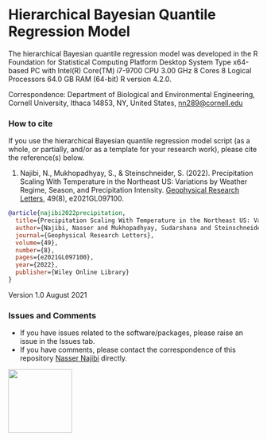 # Hierarchical Bayesian Quantile Regression Model

The hierarchical Bayesian quantile regression model was developed in the R Foundation for Statistical Computing Platform Desktop System Type x64-based PC with Intel(R) Core(TM) i7-9700 CPU 3.00 GHz 8 Cores 8 Logical Processors 64.0 GB RAM (64-bit) R version 4.2.0.

Correspondence: Department of Biological and Environmental Engineering, Cornell University, Ithaca 14853, NY, United States, nn289@cornell.edu

### How to cite
If you use the hierarchical Bayesian quantile regression model script (as a whole, or partially, and/or as a template for your research work), please cite the reference(s) below.

1. Najibi, N., Mukhopadhyay, S., & Steinschneider, S. (2022). Precipitation Scaling With Temperature in the Northeast US: Variations by Weather Regime, Season, and Precipitation Intensity. [Geophysical Research Letters](https://doi.org/10.1029/2021GL097100), 49(8), e2021GL097100.

```bibtex
@article{najibi2022precipitation,
  title={Precipitation Scaling With Temperature in the Northeast US: Variations by Weather Regime, Season, and Precipitation Intensity},
  author={Najibi, Nasser and Mukhopadhyay, Sudarshana and Steinschneider, Scott},
  journal={Geophysical Research Letters},
  volume={49},
  number={8},
  pages={e2021GL097100},
  year={2022},
  publisher={Wiley Online Library}
}
```

Version 1.0 August 2021

### Issues and Comments

- If you have issues related to the software/packages, please raise an issue in the Issues tab.
- If you have comments, please contact the correspondence of this repository [Nasser Najibi](https://nassernajibi.com) directly.

<img src="[[relative/path/in/repository/to/image.svg](https://brand.cornell.edu/assets/images/examples/trademarks/brand_registered.svg)](https://brand.cornell.edu/assets/images/examples/trademarks/brand_registered.svg)" width="128"/>

